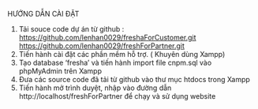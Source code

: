 HƯỚNG DẪN CÀI ĐẶT
1. Tải souce code dự án từ github : 
https://github.com/lenhan0029/freshaForCustomer.git
https://github.com/lenhan0029/freshForPartner.git
2. Tiến hành cài đặt các phần mềm hỗ trợ. ( Khuyên dùng Xampp)
3. Tạo database ‘fresha’ và tiến hành import file cnpm.sql vào phpMyAdmin trên Xampp
4. Đưa các source code đã tải từ github vào thư mục htdocs trong Xampp
5. Tiến hành mở trình duyệt, nhập vào đường dẫn http://localhost/freshForPartner để chạy và sử dụng website